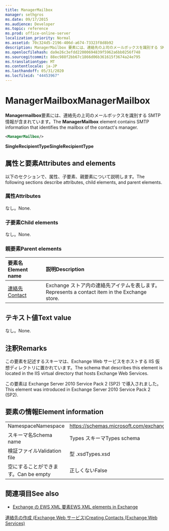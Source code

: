 ```yaml
---
title: ManagerMailbox
manager: sethgros
ms.date: 09/17/2015
ms.audience: Developer
ms.topic: reference
ms.prod: office-online-server
localization_priority: Normal
ms.assetid: 70c324d5-2196-406d-a674-73323f8d8b92
description: ManagerMailbox 要素には、連絡先の上司のメールボックスを識別する SMTP 情報が含まれています。
ms.openlocfilehash: da9e26c3efdd22000694839f5962a6bb0256f748
ms.sourcegitcommit: 88ec988f2bb67c1866d06b361615f3674a24e795
ms.translationtype: MT
ms.contentlocale: ja-JP
ms.lasthandoff: 05/31/2020
ms.locfileid: "44453967"
---
```

# <a name="managermailbox"></a><span data-ttu-id="042da-103">ManagerMailbox</span><span class="sxs-lookup"><span data-stu-id="042da-103">ManagerMailbox</span></span>

<span data-ttu-id="042da-104">**Managermailbox**要素には、連絡先の上司のメールボックスを識別する SMTP 情報が含まれています。</span><span class="sxs-lookup"><span data-stu-id="042da-104">The **ManagerMailbox** element contains SMTP information that identifies the mailbox of the contact's manager.</span></span> 
  
```XML
<ManagerMailbox/>
```

 <span data-ttu-id="042da-105">**SingleRecipientType**</span><span class="sxs-lookup"><span data-stu-id="042da-105">**SingleRecipientType**</span></span>
## <a name="attributes-and-elements"></a><span data-ttu-id="042da-106">属性と要素</span><span class="sxs-lookup"><span data-stu-id="042da-106">Attributes and elements</span></span>

<span data-ttu-id="042da-107">以下のセクションで、属性、子要素、親要素について説明します。</span><span class="sxs-lookup"><span data-stu-id="042da-107">The following sections describe attributes, child elements, and parent elements.</span></span>
  
### <a name="attributes"></a><span data-ttu-id="042da-108">属性</span><span class="sxs-lookup"><span data-stu-id="042da-108">Attributes</span></span>

<span data-ttu-id="042da-109">なし。</span><span class="sxs-lookup"><span data-stu-id="042da-109">None.</span></span>
  
### <a name="child-elements"></a><span data-ttu-id="042da-110">子要素</span><span class="sxs-lookup"><span data-stu-id="042da-110">Child elements</span></span>

<span data-ttu-id="042da-111">なし。</span><span class="sxs-lookup"><span data-stu-id="042da-111">None.</span></span>
  
### <a name="parent-elements"></a><span data-ttu-id="042da-112">親要素</span><span class="sxs-lookup"><span data-stu-id="042da-112">Parent elements</span></span>

|<span data-ttu-id="042da-113">**要素名**</span><span class="sxs-lookup"><span data-stu-id="042da-113">**Element name**</span></span>|<span data-ttu-id="042da-114">**説明**</span><span class="sxs-lookup"><span data-stu-id="042da-114">**Description**</span></span>|
|:-----|:-----|
|[<span data-ttu-id="042da-115">連絡先</span><span class="sxs-lookup"><span data-stu-id="042da-115">Contact</span></span>](contact.md) <br/> |<span data-ttu-id="042da-116">Exchange ストア内の連絡先アイテムを表します。</span><span class="sxs-lookup"><span data-stu-id="042da-116">Represents a contact item in the Exchange store.</span></span>  <br/> |
   
## <a name="text-value"></a><span data-ttu-id="042da-117">テキスト値</span><span class="sxs-lookup"><span data-stu-id="042da-117">Text value</span></span>

<span data-ttu-id="042da-118">なし。</span><span class="sxs-lookup"><span data-stu-id="042da-118">None.</span></span>
  
## <a name="remarks"></a><span data-ttu-id="042da-119">注釈</span><span class="sxs-lookup"><span data-stu-id="042da-119">Remarks</span></span>

<span data-ttu-id="042da-120">この要素を記述するスキーマは、Exchange Web サービスをホストする IIS 仮想ディレクトリに置かれています。</span><span class="sxs-lookup"><span data-stu-id="042da-120">The schema that describes this element is located in the IIS virtual directory that hosts Exchange Web Services.</span></span>
  
<span data-ttu-id="042da-121">この要素は Exchange Server 2010 Service Pack 2 (SP2) で導入されました。</span><span class="sxs-lookup"><span data-stu-id="042da-121">This element was introduced in Exchange Server 2010 Service Pack 2 (SP2).</span></span>
  
## <a name="element-information"></a><span data-ttu-id="042da-122">要素の情報</span><span class="sxs-lookup"><span data-stu-id="042da-122">Element information</span></span>

|||
|:-----|:-----|
|<span data-ttu-id="042da-123">Namespace</span><span class="sxs-lookup"><span data-stu-id="042da-123">Namespace</span></span>  <br/> |https://schemas.microsoft.com/exchange/services/2006/types  <br/> |
|<span data-ttu-id="042da-124">スキーマ名</span><span class="sxs-lookup"><span data-stu-id="042da-124">Schema name</span></span>  <br/> |<span data-ttu-id="042da-125">Types スキーマ</span><span class="sxs-lookup"><span data-stu-id="042da-125">Types schema</span></span>  <br/> |
|<span data-ttu-id="042da-126">検証ファイル</span><span class="sxs-lookup"><span data-stu-id="042da-126">Validation file</span></span>  <br/> |<span data-ttu-id="042da-127">型 .xsd</span><span class="sxs-lookup"><span data-stu-id="042da-127">Types.xsd</span></span>  <br/> |
|<span data-ttu-id="042da-128">空にすることができます。</span><span class="sxs-lookup"><span data-stu-id="042da-128">Can be empty</span></span>  <br/> |<span data-ttu-id="042da-129">正しくない</span><span class="sxs-lookup"><span data-stu-id="042da-129">False</span></span>  <br/> |
   
## <a name="see-also"></a><span data-ttu-id="042da-130">関連項目</span><span class="sxs-lookup"><span data-stu-id="042da-130">See also</span></span>



- [<span data-ttu-id="042da-131">Exchange の EWS XML 要素</span><span class="sxs-lookup"><span data-stu-id="042da-131">EWS XML elements in Exchange</span></span>](ews-xml-elements-in-exchange.md)


[<span data-ttu-id="042da-132">連絡先の作成 (Exchange Web サービス)</span><span class="sxs-lookup"><span data-stu-id="042da-132">Creating Contacts (Exchange Web Services)</span></span>](https://msdn.microsoft.com/library/4845917e-70d1-481c-bbd7-011ec6571789%28Office.15%29.aspx)

